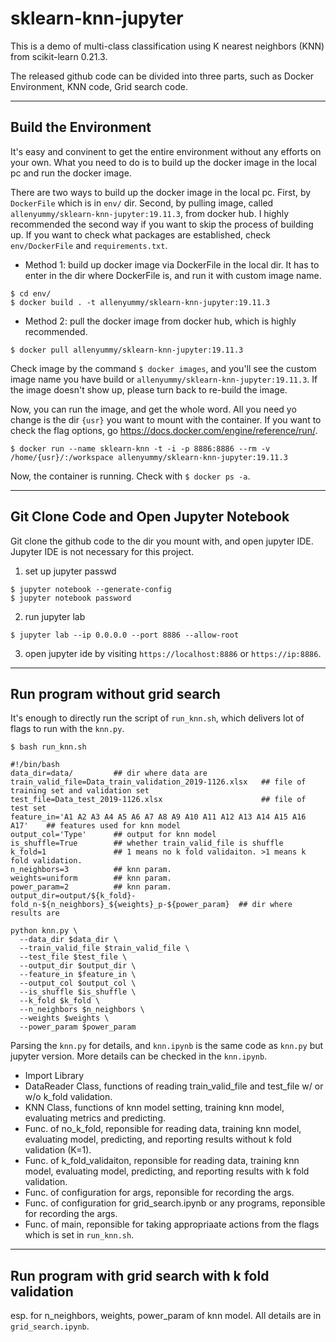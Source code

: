 # **sklearn-knn-jupyter**
This is a demo of multi-class classification using K nearest neighbors (KNN) from scikit-learn 0.21.3.

The released github code can be divided into three parts, such as Docker Environment, KNN code, Grid search code.

---
## Build the Environment
It's easy and convinent to get the entire environment without any efforts on your own. What you need to do is to build up the docker image in the local pc and run the docker image. 

There are two ways to build up the docker image in the local pc. First, by `DockerFile` which is in `env/` dir. Second, by pulling image, called `allenyummy/sklearn-knn-jupyter:19.11.3`, from docker hub. I highly recommended the second way if you want to skip the process of building up. If you want to check what packages are established, check `env/DockerFile` and `requirements.txt`. 
* Method 1: build up docker image via DockerFile in the local dir. It has to enter in the dir where DockerFile is, and run it with custom image name.

```
$ cd env/
$ docker build . -t allenyummy/sklearn-knn-jupyter:19.11.3
```  

* Method 2: pull the docker image from docker hub, which is highly recommended. 

```
$ docker pull allenyummy/sklearn-knn-jupyter:19.11.3
```


Check image by the command `$ docker images`, and you'll see the custom image name you have build or `allenyummy/sklearn-knn-jupyter:19.11.3`. If the image doesn't show up, please turn back to re-build the image.

Now, you can run the image, and get the whole word. All you need yo change is the dir `{usr}` you want to mount with the container. If you want to check the flag options, go https://docs.docker.com/engine/reference/run/.

```
$ docker run --name sklearn-knn -t -i -p 8886:8886 --rm -v /home/{usr}/:/workspace allenyummy/sklearn-knn-jupyter:19.11.3
```

Now, the container is running. Check with `$ docker ps -a`.

---
## Git Clone Code and Open Jupyter Notebook
Git clone the github code to the dir you mount with, and open jupyter IDE. Jupyter IDE is not necessary for this project.

1. set up jupyter passwd

```
$ jupyter notebook --generate-config
$ jupyter notebook password
```

2. run jupyter lab

```
$ jupyter lab --ip 0.0.0.0 --port 8886 --allow-root
```

3. open jupyter ide by visiting `https://localhost:8886` or `https://ip:8886`.

---
## Run program without grid search

It's enough to directly run the script of `run_knn.sh`, which delivers lot of flags to run with the `knn.py`.

```
$ bash run_knn.sh

#!/bin/bash
data_dir=data/         ## dir where data are
train_valid_file=Data_train_validation_2019-1126.xlsx   ## file of training set and validation set
test_file=Data_test_2019-1126.xlsx                      ## file of test set
feature_in='A1 A2 A3 A4 A5 A6 A7 A8 A9 A10 A11 A12 A13 A14 A15 A16 A17'    ## features used for knn model
output_col='Type'      ## output for knn model
is_shuffle=True        ## whether train_valid_file is shuffle 
k_fold=1               ## 1 means no k fold validaiton. >1 means k fold validation. 
n_neighbors=3          ## knn param.
weights=uniform        ## knn param.
power_param=2          ## knn param.
output_dir=output/${k_fold}-fold_n-${n_neighbors}_${weights}_p-${power_param}  ## dir where results are 

python knn.py \                           
  --data_dir $data_dir \
  --train_valid_file $train_valid_file \
  --test_file $test_file \
  --output_dir $output_dir \
  --feature_in $feature_in \
  --output_col $output_col \
  --is_shuffle $is_shuffle \
  --k_fold $k_fold \
  --n_neighbors $n_neighbors \
  --weights $weights \
  --power_param $power_param
```

Parsing the `knn.py` for details, and `knn.ipynb` is the same code as `knn.py` but jupyter version. More details can be checked in the `knn.ipynb`.
* Import Library
* DataReader Class, functions of reading train_valid_file and test_file w/ or w/o k_fold validation.
* KNN Class, functions of knn model setting, training knn model, evaluating metrics and predicting.
* Func. of no_k_fold, reponsible for reading data, training knn model, evaluating model, predicting, and reporting results without k fold validation (K=1).
* Func. of k_fold_validaiton, reponsible for reading data, training knn model, evaluating model, predicting, and reporting results with k fold validation. 
* Func. of configuration for args, reponsible for recording the args.
* Func. of configuration for grid_search.ipynb or any programs, reponsible for recording the args.
* Func. of main, reponsible for taking appropriaate actions from the flags which is set in `run_knn.sh`.

---
## Run program with grid search with k fold validation
esp. for n_neighbors, weights, power_param of knn model.
All details are in `grid_search.ipynb`.


